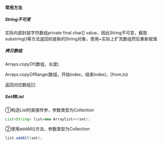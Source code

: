 #### 常用方法

##### String不可变

实际内部封装字符数组private final char[] value，因此String不可变，截取substring()等方法返回的是新的String对象，使用+实际上扩充数组然后重新赋值

##### 拷贝数组

Arrays.copyOf(数组，长度)

Arrays.copyOfRange(数组，开始index，结束index)，[from,to)

返回对应数组][]

##### Set转List

①构造List时直接传参，参数类型为Collection

```java
List<String> list=new Arraylist<>(set);
```

②使用addAll()方法，参数类型为Collection

```java
list.addAll(set);
```

